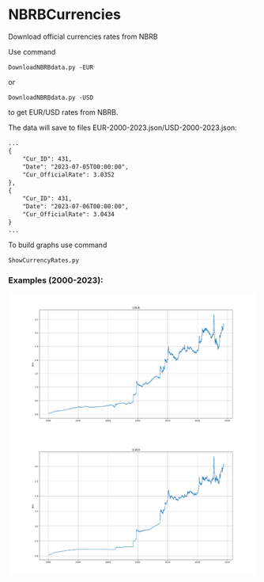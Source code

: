 # NBRBCurrencies
Download official currencies rates from NBRB

Use command

    DownloadNBRBdata.py -EUR
    
or

    DownloadNBRBdata.py -USD
    
to get EUR/USD rates from NBRB.

The data will save to files EUR-2000-2023.json/USD-2000-2023.json:

    ...
    {
        "Cur_ID": 431,
        "Date": "2023-07-05T00:00:00",
        "Cur_OfficialRate": 3.0352
    },
    {
        "Cur_ID": 431,
        "Date": "2023-07-06T00:00:00",
        "Cur_OfficialRate": 3.0434
    }
    ...

To build graphs use command

    ShowCurrencyRates.py

### Examples (2000-2023):
![EUR](Examples/eur.png) ![USD](Examples/usd.png)
